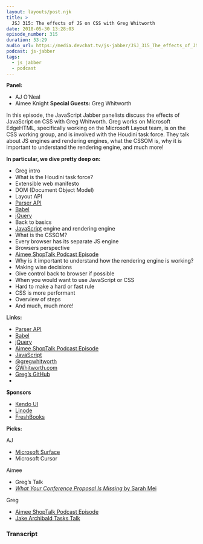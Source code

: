 ```yaml
---
layout: layouts/post.njk
title: >
  JSJ 315: The effects of JS on CSS with Greg Whitworth
date: 2018-05-30 13:28:03
episode_number: 315
duration: 53:29
audio_url: https://media.devchat.tv/js-jabber/JSJ_315_The_effects_of_JS_on_CSS_with_Greg_Whitworth.mp3
podcast: js-jabber
tags:
  - js_jabber
  - podcast
---
```


**Panel:**

- AJ O’Neal
- Aimee Knight
  **Special Guests:** Greg Whitworth

In this episode, the JavaScript Jabber panelists discuss the effects of JavaScript on CSS with Greg Whitworth. Greg works on Microsoft EdgeHTML, specifically working on the Microsoft Layout team, is on the CSS working group, and is involved with the Houdini task force. They talk about JS engines and rendering engines, what the CSSOM is, why it is important to understand the rendering engine, and much more!

**In particular, we dive pretty deep on:**

- Greg intro
- What is the Houdini task force?
- Extensible web manifesto
- DOM (Document Object Model)
- Layout API
- [Parser API](https://developer.mozilla.org/en-US/docs/Mozilla/Projects/SpiderMonkey/Parser_API)
- [Babel](https://babeljs.io/)
- [jQuery](https://jquery.com/)
- Back to basics
- [JavaScript](https://www.javascript.com/) engine and rendering engine
- What is the CSSOM?
- Every browser has its separate JS engine
- Browsers perspective
- [Aimee ShopTalk Podcast Episode](https://shoptalkshow.com/episodes/306-debugging-css-aimee-knight/)
- Why is it important to understand how the rendering engine is working?
- Making wise decisions
- Give control back to browser if possible
- When you would want to use JavaScript or CSS
- Hard to make a hard or fast rule
- CSS is more performant
- Overview of steps
- And much, much more!

**Links:**

- [Parser API](https://developer.mozilla.org/en-US/docs/Mozilla/Projects/SpiderMonkey/Parser_API)
- [Babel](https://babeljs.io/)
- [jQuery](https://jquery.com/)
- [Aimee ShopTalk Podcast Episode](https://shoptalkshow.com/episodes/306-debugging-css-aimee-knight/)
- [JavaScript](https://www.javascript.com/)
- [@gregwhitworth](https://twitter.com/gregwhitworth?ref_src=twsrc%255Egoogle%257Ctwcamp%255Eserp%257Ctwgr%255Eauthor)
- [GWhitworth.com](https://www.gwhitworth.com/)
- [Greg’s GitHub](https://github.com/gregwhitworth)
-

**Sponsors**

- [Kendo UI](https://www.telerik.com/kendo-ui?utm_medium=social-paid&utm_source=devchattv&utm_campaign=kendo-ui-awareness-jsjabber)
- [Linode](https://promo.linode.com/javascriptjabber/)
- [FreshBooks](https://www.freshbooks.com/invoice?ref=11731&utm_source=pbm&utm_medium=affiliate-program&utm_influencer=419364&utm_campaign=podcast-influencers)

**Picks:**

AJ

- [Microsoft Surface](https://www.microsoft.com/en-us/surface)
- Microsoft Cursor

Aimee

- Greg’s Talk
- [_What Your Conference Proposal Is Missing_ by Sarah Mei](https://www.sarahmei.com/blog/2014/04/07/what-your-conference-proposal-is-missing/)

Greg

- [Aimee ShopTalk Podcast Episode](https://shoptalkshow.com/episodes/306-debugging-css-aimee-knight/)
- [Jake Archibald Tasks Talk](https://www.youtube.com/watch?v=cCOL7MC4Pl0)

### Transcript
